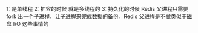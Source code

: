 1: 是单线程 
2: 扩容的时候 就是多线程的
3: 持久化的时候 Redis 父进程只需要 fork 出一个子进程，让子进程来完成数据的备份。Redis 父进程是不做类似于磁盘 I/O 这些事情的